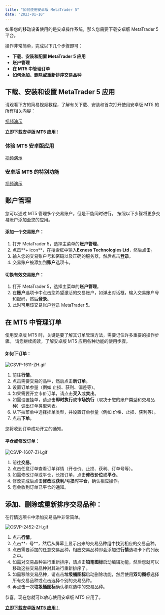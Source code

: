 ```yaml
---
title: "如何使用安卓版 MetaTrader 5"
date: "2023-01-10"
---
```


<Ads></Ads> 

如果您的移动设备使用的是安卓操作系统，那么您需要下载安卓版 MetaTrader 5 平台。

操作非常简单，完成以下几个步骤即可：

- **下载、安装和配置 MetaTrader 5 应用**
- **账户管理**
- **在 MT5 中管理订单**
- **如何添加、删除或重新排序交易品种**

## **下载、安装和设置 MetaTrader 5 应用**

请观看下方的简易视频教程，了解有关下载、安装和首次打开使用安卓版 MT5 的所有相关内容：

[视频演示](https://www.iqiyi.com/v_1j1bm303gis.html)

**立即下载安卓版 MT5 应用！**

### **体验 MT5 安卓版应用**

[视频演示](https://www.iqiyi.com/v_1bzangp1xh4.html)

### 安卓版 MT5 的特别功能

[视频演示](https://www.iqiyi.com/v_1rrhf33vp18.html)

## **账户管理**

您可以通过 MT5 管理多个交易账户，但是不能同时进行。 按照以下步骤将更多交易账户添加至您的应用。

#### **添加一个交易账户**：

1. 打开 MetaTrader 5，选择主菜单的**账户管理**。
2. 点击**+ icon**，在搜索框中输入**Exness Technologies Ltd**，然后点击。
3. 输入您的交易账户号和密码以及正确的服务器，然后点击**登录**。
4. 交易账户被添加到**账户**选项卡。

#### **切换有效交易账户**：

1. 打开 MetaTrader 5，选择主菜单的**账户管理**。
2. 在**账户**选项卡中点击您希望激活的交易账户，如弹出对话框，输入交易账户号和密码，然后**登录**。
3. 此时可用该交易账户登录 MetaTrader 5。

## **在 MT5 中管理订单**

使用安卓版 MT5 时，关键是要了解其订单管理方法，需要记住许多重要的操作步骤。 请您继续阅读，了解安卓版 MT5 应用各种功能的使用步骤。

#### 如何下订单：

![CSVP-1611-ZH.gif](https://testingcf.jsdelivr.net/gh/jarlin8/OSS@main/exhelp/CSVP-1611-ZH.gif)

1. 前往**行情**。
2. 点击需要交易的品种，然后点击**新订单**。
3. 设置订单参量（例如 止损、获利、偏差等）。
4. 如果需要开立市价订单，请点击**买入**或**卖出**。
5. 如需设置挂单，请点击**即时执行**或**市场执行**（取决于您的账户类型和交易品种）调出订单类型列表。
6. 从下拉菜单中选择挂单类型，并设置订单参量（例如 价格、止损、获利等）。
7. 点击**下单**。

您将收到订单成功开立的通知。

#### 平仓或修改订单：

![CSVP-1607-ZH.gif](https://testingcf.jsdelivr.net/gh/jarlin8/OSS@main/exhelp/CSVP-1607-ZH.gif)

1. 前往**交易**。
2. 点击任意订单查看订单详情（开仓价、止损、获利、订单号等）。
3. 如需修改订单或平仓，长按订单，点击**修改价位**或**平仓**。
4. 修改完成后点击**修改**或**获利/亏损时平仓**，确认相应操作。
5. 您会收到订单已平仓的通知。

## **添加、删除或重新排序交易品种**：

在行情选项卡中添加交易品种非常简单。

![CSVP-2452-ZH.gif](https://testingcf.jsdelivr.net/gh/jarlin8/OSS@main/exhelp/CSVP-2452-ZH.gif)

1. 点击**行情**。
2. 点击**+ 号**，然后从屏幕上显示出来的交易品种组中找到相应的交易品种。
3. 点击需要添加的任意交易品种，相应交易品种即会添加进**行情**选项卡下的列表之中。
4. 如需对交易品种进行重新排序，请点击**铅笔图标**启动编辑功能，然后您就可以移动这些交易品种对其进行重新排序了。
5. 如需移除交易品种，请点击**垃圾桶图标**启动删除功能，然后使用**双勾图标**选择所有交易品种或点击选择个别的交易品种。
6. 再点击一次**垃圾桶图标**确认移除选中的交易品种。

恭喜，现在您就可以放心使用安卓版 MT5 应用了。

[**立即下载安卓版 MT5 应用！**](https://download.metatrader.com/cdn/web/exness.technologies.ltd/mt5/exness5setup.exe)
